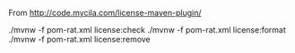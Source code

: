 From http://code.mycila.com/license-maven-plugin/ 

./mvnw -f pom-rat.xml license:check
./mvnw -f pom-rat.xml license:format
./mvnw -f pom-rat.xml license:remove